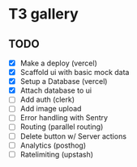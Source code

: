 # T3 gallery

## TODO

- [x] Make a deploy (vercel)
- [x] Scaffold ui with basic mock data
- [x] Setup a Database (vercel)
- [x] Attach database to ui
- [ ] Add auth (clerk)
- [ ] Add image upload
- [ ] Error handling with Sentry
- [ ] Routing (parallel routing)
- [ ] Delete button w/ Server actions
- [ ] Analytics (posthog)
- [ ] Ratelimiting (upstash)

